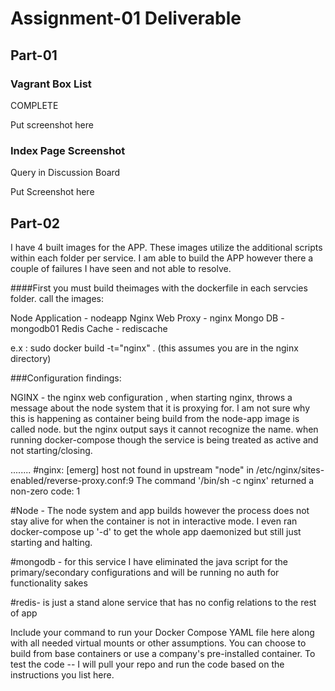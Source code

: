 # Assignment-01 Deliverable

## Part-01

### Vagrant Box List

COMPLETE

Put screenshot here

### Index Page Screenshot

Query in Discussion Board

Put Screenshot here

## Part-02

I have 4 built images for the APP. These images utilize the additional scripts within each folder per service. I am able to build the APP however there a couple of failures I have seen and not able to resolve. 

####First you must build theimages with the dockerfile in each servcies folder. call the images:

Node Application - nodeapp
Nginx Web Proxy - nginx
Mongo DB - mongodb01
Redis Cache - rediscache

e.x : sudo docker build -t="nginx" .     (this assumes you are in the nginx directory) 

###Configuration findings:

NGINX - the nginx web configuration , when starting nginx, throws a message about the node system that it is proxying for. I am not sure why this is happening as container being build from the node-app image is called node. but the nginx output says it cannot recognize the name. when running docker-compose though the service is being treated as active and not starting/closing.

........
#nginx: [emerg] host not found in upstream "node" in /etc/nginx/sites-enabled/reverse-proxy.conf:9
The command '/bin/sh -c nginx' returned a non-zero code: 1

#Node - The node system and app builds however the process does not stay alive for when the container is not in interactive mode. I even ran docker-compose up '-d' to get the whole app daemonized but still just starting and halting. 

#mongodb - for this service I have eliminated the java script for the primary/secondary configurations and will be running no auth for functionality sakes

#redis- is just a stand alone service that has no config relations to the rest of app

Include your command to run your Docker Compose YAML file here along with all needed virtual mounts or other assumptions.  You can choose to build from base containers or use a company's pre-installed container.  To test the code -- I will pull your repo and run the code based on the instructions you list here.
